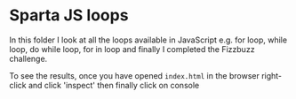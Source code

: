 # Sparta JS loops

In this folder I look at all the loops available in JavaScript e.g. for loop, while loop, do while loop, for in loop and finally I completed the Fizzbuzz challenge.

To see the results, once you have opened ```index.html``` in the browser right-click and click 'inspect' then finally click on console
